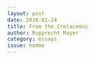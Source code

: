 ```yaml
---
layout: post 
date: 2016-01-24
title: From the Cretaceous
author: Rupprecht Mayer
category: essays
issue: homme
---
```

